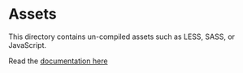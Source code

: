 # Assets

This directory contains un-compiled assets such as LESS, SASS, or JavaScript.

Read the [documentation here](https://nuxtjs.org/guide/assets#webpacked)
